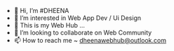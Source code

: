 - 👋 Hi, I’m #DHEENA
- 👀 I’m interested in Web App Dev / Ui Design
- 🌱 This is my Web Hub ...
- 💞️ I’m looking to collaborate on Web Community
- 📫 How to reach me ~ dheenawebhub@outlook.com

<!---
DHEENA-WEB-HUB/DHEENA-WEB-HUB is a ✨ special ✨ repository because its `README.md` (this file) appears on your GitHub profile.
You can click the Preview link to take a look at your changes.
--->
